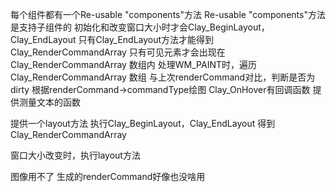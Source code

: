 每个组件都有一个Re-usable "components"方法
Re-usable "components"方法是支持子组件的
初始化和改变窗口大小时才会Clay_BeginLayout，Clay_EndLayout
只有Clay_EndLayout方法才能得到Clay_RenderCommandArray 
只有可见元素才会出现在Clay_RenderCommandArray 数组内
处理WM_PAINT时，遍历Clay_RenderCommandArray 数组
	与上次renderCommand对比，判断是否为dirty
	根据renderCommand->commandType绘图
Clay_OnHover有回调函数
提供测量文本的函数


提供一个layout方法
	执行Clay_BeginLayout，Clay_EndLayout
	得到Clay_RenderCommandArray 

窗口大小改变时，执行layout方法

图像用不了
生成的renderCommand好像也没啥用

